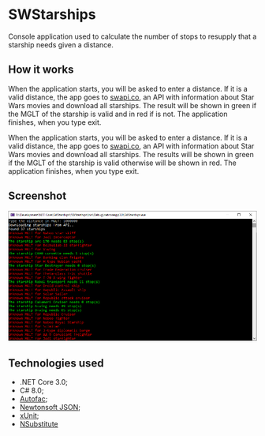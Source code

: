 # SWStarships

Console application used to calculate the number of stops to resupply that a starship needs given a distance.

## How it works

When the application starts, you will be asked to enter a distance. If it is a valid distance, the app goes to [swapi.co](https://swapi.co/), an API with information about Star Wars movies and download all starships. The result will be shown in green if the MGLT of the starship is valid and in red if is not. The application finishes, when you type exit.

When the application starts, you will be asked to enter a distance. If it is a valid distance, the app goes to [swapi.co](https://swapi.co/), an API with information about Star Wars movies and download all starships. The results will be shown in green if the MGLT of the starship is valid otherwise will be shown in red. The application finishes, when you type exit.

## Screenshot

![consoleapp](https://github.com/douglasbreda/SWStarships/blob/master/Docs/print.png)

## Technologies used

- .NET Core 3.0;
- C# 8.0;
- [Autofac](https://autofac.org/);
- [Newtonsoft JSON](https://www.newtonsoft.com/json);
- [xUnit](https://xunit.net/);
- [NSubstitute](https://nsubstitute.github.io/)
